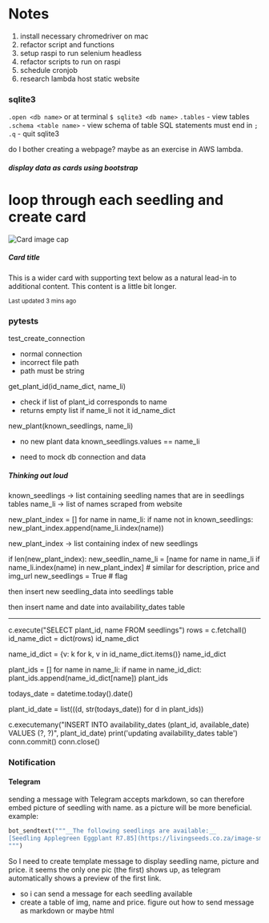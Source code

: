 # Notes
1. install necessary chromedriver on mac
1. refactor script and functions
1. setup raspi to run selenium headless
1. refactor scripts to run on raspi
1. schedule cronjob
1. research lambda host static website

### sqlite3
`.open <db name>` or at terminal `$ sqlite3 <db name>`
`.tables` - view tables
`.schema <table name>` - view schema of table
SQL statements must end in `;`
`.q` - quit sqlite3


do I bother creating a webpage? maybe as an exercise in AWS lambda.
##### display data as cards using bootstrap

<div class="card-group">

  # loop through each seedling and create card
  <div class="card">
    <img class="card-img-top" src="..." alt="Card image cap">
    <div class="card-body">
      <h5 class="card-title">Card title</h5>
      <p class="card-text">This is a wider card with supporting text below as a natural lead-in to additional content. This content is a little bit longer.</p>
      <p class="card-text"><small class="text-muted">Last updated 3 mins ago</small></p>
    </div>
  </div>

</div>


### pytests
test_create_connection
- normal connection
- incorrect file path
- path must be string

get_plant_id(id_name_dict, name_li)
- check if list of plant_id corresponds to name
- returns empty list if name_li not it id_name_dict

new_plant(known_seedlings, name_li)
- no new plant data known_seedlings.values == name_li

- need to mock db connection and data

##### Thinking out loud
known_seedlings -> list containing seedling names that are in seedlings tables
name_li -> list of names scraped from website

new_plant_index = []
for name in name_li:
    if name not in known_seedlings:
        new_plant_index.append(name_li.index(name))

new_plant_index -> list containing index of new seedlings

if len(new_plant_index):
    new_seedlin_name_li = [name for name in name_li if name_li.index(name) in new_plant_index]
    # similar for description, price and img_url
    new_seedlings = True # flag
    <function to notify of new seedlings>

then insert new seedling_data into seedlings table <insert into table function>

then insert name and date into availability_dates table <a function>

---
c.execute("SELECT plant_id, name FROM seedlings")
rows = c.fetchall()
id_name_dict = dict(rows)
id_name_dict

name_id_dict = {v: k for k, v in id_name_dict.items()}
name_id_dict

plant_ids = []
for name in name_li:
    if name in name_id_dict:
        plant_ids.append(name_id_dict[name])
plant_ids

todays_date =  datetime.today().date()

plant_id_date = list(((d, str(todays_date)) for d in plant_ids))

c.executemany("INSERT INTO availability_dates (plant_id, available_date) \
               VALUES (?, ?)",
               plant_id_date)
print('updating availability_dates table')
conn.commit()
conn.close()


### Notification
#### Telegram
sending a message with Telegram accepts markdown, so can therefore embed picture of seedling with name.
as a picture will be more beneficial.
example:
``` python
bot_sendtext("""__The following seedlings are available:__
[Seedling Applegreen Eggplant R7.85](https://livingseeds.co.za/image-smp/seedling-applegreen-eggplantseedlings_10339_220x220.jpg)
""")
```
So I need to create template message to display seedling name, picture and price.
it seems the only one pic (the first) shows up, as telegram automatically shows a preview of the first link.
- so i can send a message for each seedling available
- create a table of img, name and price. figure out how to send message as markdown or maybe html
